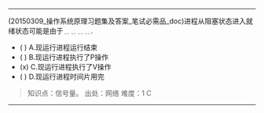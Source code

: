 ---
(20150309_操作系统原理习题集及答案_笔试必需品_doc)进程从阻塞状态进入就绪状态可能是由于﹎﹎﹎﹎.
- ( ) A.现运行进程运行结束 
- ( ) B.现运行进程执行了P操作 
- (x) C.现运行进程执行了V操作 
- ( ) D.现运行进程时间片用完

> 知识点：信号量。
> 出处：网络
> 难度：1
> C

---